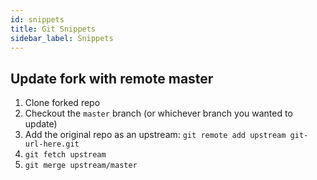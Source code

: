 ```yaml
---
id: snippets
title: Git Snippets
sidebar_label: Snippets
---
```


## Update fork with remote master

1. Clone forked repo
1. Checkout the `master` branch (or whichever branch you wanted to update)
1. Add the original repo as an upstream: `git remote add upstream git-url-here.git`
1. `git fetch upstream`
1. `git merge upstream/master`
